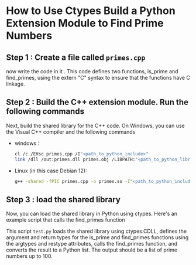 # How to Use Ctypes Build a Python Extension Module to Find Prime Numbers

## Step 1 : Create a file called `primes.cpp`

now write the code in it . This code defines two functions, is_prime and find_primes, using the extern "C" syntax to ensure that the functions have C linkage.

## Step 2 : Build the C++ extension module. Run the following commands

Next, build the shared library for the C++ code. On Windows, you can use the Visual C++ compiler and the following commands

- windows :

    ```bash
    cl /c /EHsc primes.cpp /I"<path_to_python_include>"
    link /dll /out:primes.dll primes.obj /LIBPATH:"<path_to_python_libraries>"
    ```

- Linux (in this case Debian 12):

    ```bash
    g++ -shared -fPIC primes.cpp -o primes.so -I"<path_to_python_include>"
    ```

## Step 3 : load the shared library

Now, you can load the shared library in Python using ctypes. Here's an example script that calls the find_primes function

This script ```test.py``` loads the shared library using ctypes.CDLL, defines the argument and return types for the is_prime and find_primes functions using the argtypes and restype attributes, calls the find_primes function, and converts the result to a Python list. The output should be a list of prime numbers up to 100.
